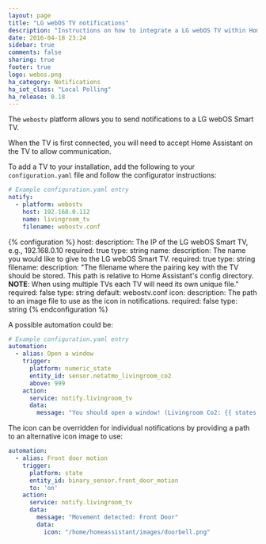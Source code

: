 ```yaml
---
layout: page
title: "LG webOS TV notifications"
description: "Instructions on how to integrate a LG webOS TV within Home Assistant."
date: 2016-04-18 23:24
sidebar: true
comments: false
sharing: true
footer: true
logo: webos.png
ha_category: Notifications
ha_iot_class: "Local Polling"
ha_release: 0.18
---
```


The `webostv` platform allows you to send notifications to a LG webOS Smart TV.

When the TV is first connected,
you will need to accept Home Assistant on the TV to allow communication.

To add a TV to your installation, add the following to your `configuration.yaml`
file and follow the configurator instructions:

```yaml
# Example configuration.yaml entry
notify:
  - platform: webostv
    host: 192.168.0.112
    name: livingroom_tv
    filename: webostv.conf
```

{% configuration %}
host:
  description: The IP of the LG webOS Smart TV, e.g., 192.168.0.10
  required: true
  type: string
name:
  description: The name you would like to give to the LG webOS Smart TV.
  required: true
  type: string
filename:
  description: "The filename where the pairing key with the TV should be stored. This path is relative to Home Assistant's config directory. **NOTE**: When using multiple TVs each TV will need its own unique file."
  required: false
  type: string
  default: webostv.conf
icon:
  description: The path to an image file to use as the icon in notifications.
  required: false
  type: string
{% endconfiguration %}

A possible automation could be:

```yaml
# Example configuration.yaml entry
automation:
  - alias: Open a window
    trigger:
      platform: numeric_state
      entity_id: sensor.netatmo_livingroom_co2
      above: 999
    action:
      service: notify.livingroom_tv
      data:
        message: "You should open a window! (Livingroom Co2: {{ states.sensor.netatmo_livingroom_co2.state }}ppm)"
```

The icon can be overridden for individual notifications by providing a path to
an alternative icon image to use:

```yaml
automation:
  - alias: Front door motion
    trigger:
      platform: state
      entity_id: binary_sensor.front_door_motion
      to: 'on'
    action:
      service: notify.livingroom_tv
      data:
        message: "Movement detected: Front Door"
        data:
          icon: "/home/homeassistant/images/doorbell.png"
```
